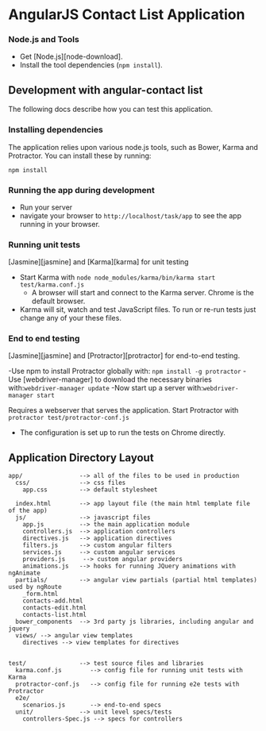 # AngularJS Contact List Application





### Node.js and Tools

- Get [Node.js][node-download].
- Install the tool dependencies (`npm install`).




## Development with angular-contact list

The following docs describe how you can test  this application.


### Installing dependencies

The application relies upon various node.js tools, such as Bower, Karma and Protractor.  You can
install these by running:

```
npm install
```





### Running the app during development

- Run your server
- navigate your browser to `http://localhost/task/app` to see the app running in your browser.

### Running unit tests

 [Jasmine][jasmine] and [Karma][karma] for unit testing

- Start Karma with `node node_modules/karma/bin/karma start test/karma.conf.js`
  - A browser will start and connect to the Karma server. Chrome is the default browser.
- Karma will sit, watch and test JavaScript files. To run or re-run tests just
  change any of your these files.


### End to end testing

 [Jasmine][jasmine] and [Protractor][protractor] for end-to-end testing.

 -Use npm to install Protractor globally with: `npm install -g protractor`
 -Use [webdriver-manager] to download the necessary binaries with:`webdriver-manager update`
 -Now start up a server with:`webdriver-manager start`

 Requires a webserver that serves the application. 
 Start Protractor with `protractor test/protractor-conf.js`

 - The configuration is set up to run the tests on Chrome directly.



## Application Directory Layout

    app/                --> all of the files to be used in production
      css/              --> css files
        app.css         --> default stylesheet
     
      index.html        --> app layout file (the main html template file of the app)
      js/               --> javascript files
        app.js          --> the main application module
        controllers.js  --> application controllers
        directives.js   --> application directives
        filters.js      --> custom angular filters
        services.js     --> custom angular services
        providers.js     --> custom angular providers
        animations.js   --> hooks for running JQuery animations with ngAnimate
      partials/         --> angular view partials (partial html templates) used by ngRoute
        _form.html
        contacts-add.html
        contacts-edit.html
        contacts-list.html
      bower_components  --> 3rd party js libraries, including angular and jquery
      views/ --> angular view templates 
        directives --> view templates for directives

   
    test/               --> test source files and libraries
      karma.conf.js        --> config file for running unit tests with Karma
      protractor-conf.js   --> config file for running e2e tests with Protractor
      e2e/
        scenarios.js       --> end-to-end specs
      unit/             --> unit level specs/tests
        controllers-Spec.js --> specs for controllers
        



